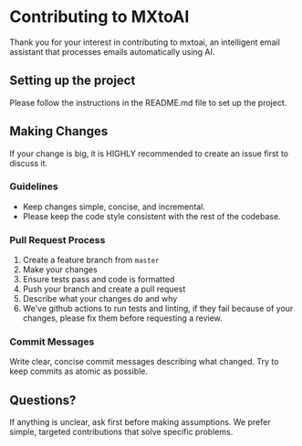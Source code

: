 # Contributing to MXtoAI

Thank you for your interest in contributing to mxtoai, an intelligent email assistant that processes emails automatically using AI.

## Setting up the project

Please follow the instructions in the README.md file to set up the project.

## Making Changes

If your change is big, it is HIGHLY recommended to create an issue first to discuss it.

### Guidelines
- Keep changes simple, concise, and incremental.
- Please keep the code style consistent with the rest of the codebase.

### Pull Request Process
1. Create a feature branch from `master`
2. Make your changes
3. Ensure tests pass and code is formatted
4. Push your branch and create a pull request
5. Describe what your changes do and why
6. We've github actions to run tests and linting, if they fail because of your changes, please fix them before requesting a review.

### Commit Messages
Write clear, concise commit messages describing what changed. Try to keep commits as atomic as possible.

## Questions?
If anything is unclear, ask first before making assumptions. We prefer simple, targeted contributions that solve specific problems.
